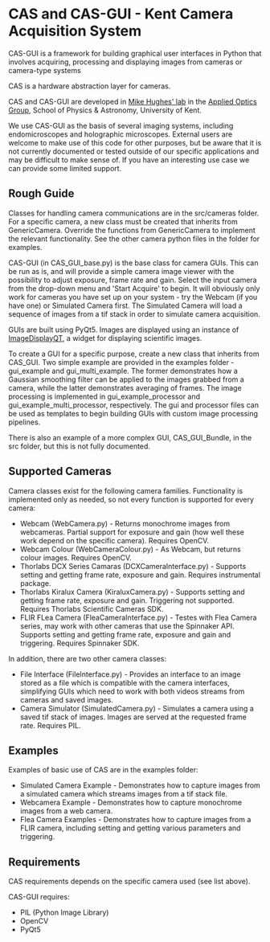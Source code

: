 # CAS and CAS-GUI - Kent Camera Acquisition System

CAS-GUI is a framework for building graphical user interfaces in Python that involves acquiring, processing and displaying images from cameras
or camera-type systems

CAS is a hardware abstraction layer for cameras.

CAS and CAS-GUI are developed in [Mike Hughes' lab](https://research.kent.ac.uk/applied-optics/hughes) in the [Applied Optics Group](https://research.kent.ac.uk/applied-optics/), School of Physics & Astronomy, University of Kent.

We use CAS-GUI as the basis of several imaging systems, including endomicroscopes and holographic
microscopes. External users are welcome to make use of this code for other purposes, but be aware that it
is not currently documented or tested outside of our specific applications and may be difficult to make sense of. If
you have an interesting use case we can provide some limited support.


## Rough Guide

Classes for handling camera communications are in the src/cameras folder. For a specific camera, a new class must
be created that inherits from GenericCamera. Override the functions from GenericCamera to implement the relevant 
functionality. See the other camera python files in the folder for examples.

CAS-GUI (in CAS_GUI_base.py) is the base class for camera GUIs. This can be run as is, and will provide
a simple camera image viewer with the possibility to adjust exposure, frame rate and
gain. Select the input camera from the drop-down menu and 'Start Acquire' to begin. It will obviously only
work for cameras you have set up on your system - try the Webcam (if you have one) or Simulated Camera first. The Simulated
Camera will load a sequence of images from a tif stack in order to simulate camera acquisition.

GUIs are built using PyQt5. Images are displayed using an instance of [ImageDisplayQT](https://www.github.com/mikehugheskent/imagedisplayqt), a widget for
displaying scientific images.

To create a GUI for a specific purpose, create a new class that inherits from CAS_GUI. Two simple example
are provided in the examples folder - gui_example and gui_multi_example. The former demonstrates how a Gaussian
smoothing filter can be applied to the images grabbed from a camera, while the latter demonstrates averaging of
frames. The image processing is implemented in gui_example_processor and gui_example_multi_processor, respectively. The
gui and processor files can be used as templates to begin building GUIs with custom image processing pipelines.

There is also an example of a more complex GUI, CAS_GUI_Bundle, in the src folder, but this is not fully documented.



## Supported Cameras

Camera classes exist for the following camera families. Functionality is implemented only as needed, so not every function is supported for every camera:

* Webcam (WebCamera.py) - Returns monochrome images from webcameras. Partial support for exposure and gain (how well these work depend on the specific camera). Requires OpenCV.
* Webcam Colour (WebCameraColour.py) - As Webcam, but returns colour images. Requires OpenCV.
* Thorlabs DCX Series Camaras (DCXCameraInterface.py) - Supports setting and getting frame rate, exposure and gain. Requires instrumental package.
* Thorlabs Kiralux Camera (KiraluxCamera.py) - Supports setting and getting frame rate, exposure and gain. Triggering not supported. Requires Thorlabs Scientific Cameras SDK.
* FLIR FLea Camera (FleaCameraInterface.py) - Testes with Flea Camera series, may work with other cameras that use the Spinnaker API. Supports setting and getting frame rate, exposure and gain and triggering. Requires Spinnaker SDK.

In addition, there are two other camera classes:

* File Interface (FileInterface.py) - Provides an interface to an image stored as a file which is compatible with the camera interfaces, simplifying GUIs which need to work with both videos streams from cameras and saved images.
* Camera Simulator (SimulatedCamera.py) - Simulates a camera using a saved tif stack of images. Images are served at the requested frame rate. Requires PIL.

## Examples

Examples of basic use of CAS are in the examples folder:

* Simulated Camera Example - Demonstrates how to capture images from a simulated camera which streams images from a tif stack file.
* Webcamera Example - Demonstrates how to capture monochrome images from a web camera.
* Flea Camera Examples - Demonstrates how to capture images from a FLIR camera, including setting and getting various parameters and triggering.

## Requirements

CAS requirements depends on the specific camera used (see list above).

CAS-GUI requires:
* PIL (Python Image Library)
* OpenCV
* PyQt5

